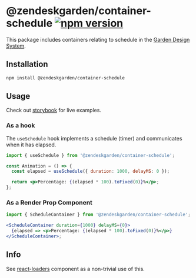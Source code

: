 # @zendeskgarden/container-schedule [![npm version][npm version badge]][npm version link]

[npm version badge]: https://flat.badgen.net/npm/v/@zendeskgarden/container-schedule
[npm version link]: https://www.npmjs.com/package/@zendeskgarden/container-schedule

This package includes containers relating to schedule in the
[Garden Design System](https://zendeskgarden.github.io/).

## Installation

```sh
npm install @zendeskgarden/container-schedule
```

## Usage

Check out [storybook](https://zendeskgarden.github.io/react-containers) for live examples.

### As a hook

The `useSchedule` hook implements a schedule (timer) and communicates when it has elapsed.

```jsx
import { useSchedule } from '@zendeskgarden/container-schedule';

const Animation = () => {
  const elapsed = useSchedule({ duration: 1000, delayMS: 0 });

  return <p>Percentage: {(elapsed * 100).toFixed(0)}%</p>;
};
```

### As a Render Prop Component

```jsx
import { ScheduleContainer } from '@zendeskgarden/container-schedule';

<ScheduleContainer duration={1000} delayMS={0}>
  {elapsed => <p>Percentage: {(elapsed * 100).toFixed(0)}%</p>}
</ScheduleContainer>;
```

## Info

See [react-loaders][loaders link] component as a non-trivial use of this.

[loaders link]: https://github.com/zendeskgarden/react-components/tree/main/packages/loaders
